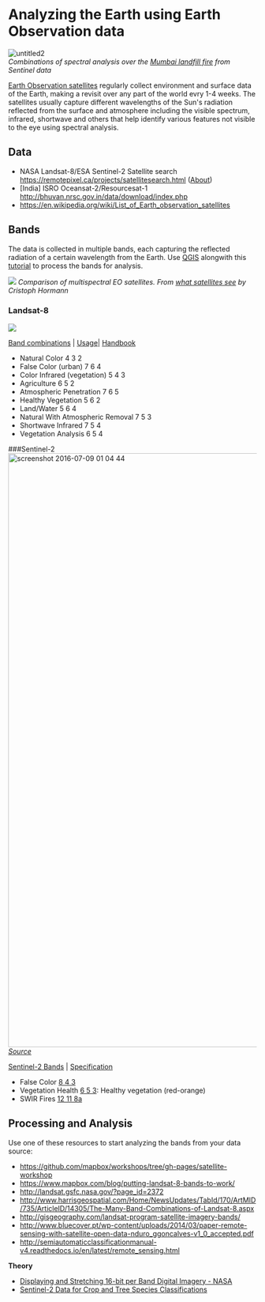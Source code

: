 # Analyzing the Earth using Earth Observation data

![untitled2](https://cloud.githubusercontent.com/assets/126868/16667445/24493b76-44aa-11e6-9c7f-96278c2f829d.gif)<br>
_Combinations of spectral analysis over the [Mumbai landfill fire](https://www.mapbox.com/blog/mumbai-landfill-fire/) from Sentinel data_

[Earth Observation satellites](https://en.wikipedia.org/wiki/Earth_observation_satellite) regularly collect environment and surface data of the Earth, making a revisit over any part of the world evry 1-4 weeks. The satellites usually capture different wavelengths of the Sun's radiation reflected from the surface and atmosphere including the visible spectrum, infrared, shortwave and others that help identify various features not visible to the eye using spectral analysis.

## Data
* NASA Landsat-8/ESA Sentinel-2 Satellite search https://remotepixel.ca/projects/satellitesearch.html ([About](https://remotepixel.ca/blog/satellitesearch_20160610.html))
* [India] ISRO Oceansat-2/Resourcesat-1  http://bhuvan.nrsc.gov.in/data/download/index.php
* https://en.wikipedia.org/wiki/List_of_Earth_observation_satellites

## Bands
The data is collected in multiple bands, each capturing the reflected radiation of a certain wavelength from the Earth. Use [QGIS](http://www.qgis.org/en/site/) alongwith this [tutorial](https://github.com/mapbox/workshops/tree/gh-pages/satellite-workshop) to process the bands for analysis.

![](http://blog.imagico.de/wp-content/uploads/2016/07/sat_spectra_full3a.png)
_Comparison of multispectral EO satellites. From [what satellites see](http://blog.imagico.de/what-satellites-see/) by Cristoph Hormann_

### Landsat-8
![](http://landsat.gsfc.nasa.gov/wp-content/uploads/2015/06/Landsat.v.Sentinel-2.png)

[Band combinations](https://blogs.esri.com/esri/arcgis/2013/07/24/band-combinations-for-landsat-8/) | [Usage](http://landsat.usgs.gov/best_spectral_bands_to_use.php)| [Handbook](http://landsat.gsfc.nasa.gov/wp-content/uploads/2016/08/Landsat_Improve_Life.pdf)

- Natural Color 4 3 2
- False Color (urban) 7 6 4
- Color Infrared (vegetation) 5 4 3
- Agriculture 6 5 2
- Atmospheric Penetration 7 6 5
- Healthy Vegetation 5 6 2
- Land/Water 5 6 4
- Natural With Atmospheric Removal 7 5 3
- Shortwave Infrared 7 5 4
- Vegetation Analysis 6 5 4

###Sentinel-2
<img width="1202" alt="screenshot 2016-07-09 01 04 44" src="https://cloud.githubusercontent.com/assets/126868/16699332/277277b4-4571-11e6-8e4f-b4d7fc045154.png">
_[Source](http://www.eurosdr.net/sites/default/files/images/inline/1-2dag_gascon_ws_sentinel.pdf)_

[Sentinel-2 Bands](https://earth.esa.int/web/sentinel/user-guides/sentinel-2-msi/resolutions/spatial) | [Specification](https://sentinel.esa.int/documents/247904/685211/Sentinel-2+Products+Specification+Document+%28PSD%29/0f7bedeb-9fbb-4b60-91aa-809162de456c)

- False Color [8 4 3](https://scientiaplusconscientia.wordpress.com/2016/02/11/working-with-sentinel-2-data-visualizing-and-exploring-with-snap/)
- Vegetation Health [6 5 3](http://www.sterlinggeo.com/news-articles/2016/01/07/a-look-at-the-new-sentinel-2a-data/): Healthy vegetation (red-orange)
- SWIR Fires [12 11 8a](http://www.geosage.com/highview/features_sentinel2.html)

## Processing and Analysis
Use one of these resources to start analyzing the bands from your data source:
- https://github.com/mapbox/workshops/tree/gh-pages/satellite-workshop
- https://www.mapbox.com/blog/putting-landsat-8-bands-to-work/
- http://landsat.gsfc.nasa.gov/?page_id=2372
- http://www.harrisgeospatial.com/Home/NewsUpdates/TabId/170/ArtMID/735/ArticleID/14305/The-Many-Band-Combinations-of-Landsat-8.aspx
- http://gisgeography.com/landsat-program-satellite-imagery-bands/
- http://www.bluecover.pt/wp-content/uploads/2014/03/paper-remote-sensing-with-satellite-open-data-nduro_ggoncalves-v1_0_accepted.pdf
- http://semiautomaticclassificationmanual-v4.readthedocs.io/en/latest/remote_sensing.html

**Theory**
- [Displaying and Stretching 16-bit per Band Digital Imagery - NASA](https://www.fsa.usda.gov/Assets/USDA-FSA-Public/usdafiles/APFO/support-documents/pdfs/film_vs_digital_linear_non-linear_stretches.pdf)
- [Sentinel-2 Data for Crop and Tree Species Classifications](http://www.mdpi.com/2072-4292/8/3/166/htm)
